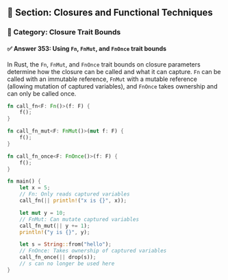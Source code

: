## 📘 Section: Closures and Functional Techniques  
### 🔹 Category: Closure Trait Bounds  
#### ✅ Answer 353: Using `Fn`, `FnMut`, and `FnOnce` trait bounds

In Rust, the `Fn`, `FnMut`, and `FnOnce` trait bounds on closure parameters determine how the closure can be called and what it can capture. `Fn` can be called with an immutable reference, `FnMut` with a mutable reference (allowing mutation of captured variables), and `FnOnce` takes ownership and can only be called once.

```rust
fn call_fn<F: Fn()>(f: F) {
    f();
}

fn call_fn_mut<F: FnMut()>(mut f: F) {
    f();
}

fn call_fn_once<F: FnOnce()>(f: F) {
    f();
}

fn main() {
    let x = 5;
    // Fn: Only reads captured variables
    call_fn(|| println!("x is {}", x));

    let mut y = 10;
    // FnMut: Can mutate captured variables
    call_fn_mut(|| y += 1);
    println!("y is {}", y);

    let s = String::from("hello");
    // FnOnce: Takes ownership of captured variables
    call_fn_once(|| drop(s));
    // s can no longer be used here
}
```
